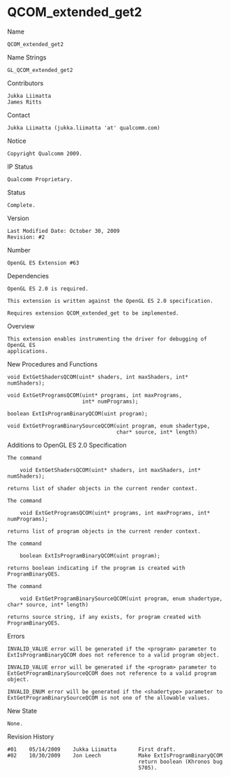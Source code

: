 # QCOM_extended_get2

Name

    QCOM_extended_get2

Name Strings

    GL_QCOM_extended_get2

Contributors

    Jukka Liimatta
    James Ritts

Contact

    Jukka Liimatta (jukka.liimatta 'at' qualcomm.com)

Notice

    Copyright Qualcomm 2009.

IP Status

    Qualcomm Proprietary.

Status

    Complete.

Version

    Last Modified Date: October 30, 2009
    Revision: #2

Number

    OpenGL ES Extension #63

Dependencies

    OpenGL ES 2.0 is required.

    This extension is written against the OpenGL ES 2.0 specification.

    Requires extension QCOM_extended_get to be implemented.   

Overview

    This extension enables instrumenting the driver for debugging of OpenGL ES 
    applications.

New Procedures and Functions

    void ExtGetShadersQCOM(uint* shaders, int maxShaders, int* numShaders);

    void ExtGetProgramsQCOM(uint* programs, int maxPrograms, 
                            int* numPrograms);

    boolean ExtIsProgramBinaryQCOM(uint program);

    void ExtGetProgramBinarySourceQCOM(uint program, enum shadertype, 
                                       char* source, int* length)

Additions to OpenGL ES 2.0 Specification

    The command

        void ExtGetShadersQCOM(uint* shaders, int maxShaders, int* numShaders);

    returns list of shader objects in the current render context.

    The command

        void ExtGetProgramsQCOM(uint* programs, int maxPrograms, int* numPrograms);

    returns list of program objects in the current render context.

    The command

        boolean ExtIsProgramBinaryQCOM(uint program);

    returns boolean indicating if the program is created with ProgramBinaryOES.

    The command

        void ExtGetProgramBinarySourceQCOM(uint program, enum shadertype, char* source, int* length)

    returns source string, if any exists, for program created with ProgramBinaryOES.

Errors

    INVALID_VALUE error will be generated if the <program> parameter to
    ExtIsProgramBinaryQCOM does not reference to a valid program object.

    INVALID_VALUE error will be generated if the <program> parameter to
    ExtGetProgramBinarySourceQCOM does not reference to a valid program object.

    INVALID_ENUM error will be generated if the <shadertype> parameter to
    ExtGetProgramBinarySourceQCOM is not one of the allowable values.

New State

    None.

Revision History

    #01    05/14/2009    Jukka Liimatta       First draft.
    #02    10/30/2009    Jon Leech            Make ExtIsProgramBinaryQCOM
                                              return boolean (Khronos bug
                                              5705).
